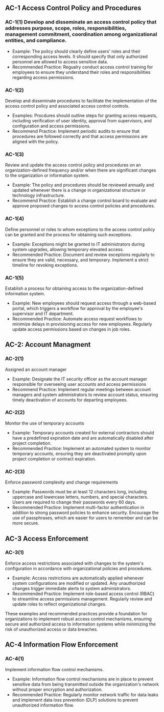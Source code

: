 ## AC-1 Access Control Policy and Procedures

### AC-1(1) Develop and disseminate an access control policy that addresses purpose, scope, roles, responsibilities, management commitment, coordination among organizational entities, and compliance. 

- Example: The policy should clearly define users' roles and their corresponding access levels. It should specify that only authorized personnel are allowed to access sensitive data.
- Recommended Practice: Regualry conduct access control training for employees to ensure they understand their roles and responsibilities regarding access permissions.

### AC-1(2)
Develop and disseminate procedures to facilitate the implementation of the access control policy and associated access control controls. 

- Examples: Procdures should outline steps for granting access requests, including verification of user identity, approval from supervisors, and configuration and access permissions.
- Recommend Practice: Implement periodic audits to ensure that procedures are followed correctly and that access permissions are aligned with the policy.

### AC-1(3)
Review and update the access control policy and procedures on an organization-defined frequency and/or when there are significant changes to the organization or information system.

- Example: The policy and procedures should be reviewed annually and updated whenever there is a change in organizational structure or technology infrastructure.
- Recommend Practice: Establish a change control board to evaluate and approve proposed changes to access control policies and procedures.

### AC-1(4)
Define personnel or roles to whom exceptions to the access control policy can be granted and the process for obtaining such exceptions.

- Example: Exceptions might be granted to IT administrators during system upgrades, allowing temporary elevated access.
- Recommended Practice: Document and review exceptions regularly to ensure they are valid, necessary, and temporary. Implement a strict timeline for revoking exceptions.

### AC-1(5)
Establish a process for obtaining access to the organization-defined information system.

- Example: New employees should request access through a web-based portal, which triggers a workflow for approval by the employee's supervisor and IT department.
- Recommended Practice: Automate access request workflows to minimize delays in provisioning access for new employees. Regularly update access permissions based on changes in job roles.

## AC-2: Account Managment

### AC-2(1)
Assigned an account manager

- Example: Designate the IT security officer as the account manager responsible for overseeing user accounts and access permissions
- Recommend Practice: Implement regular meetings between account managers and system administrators to review account status, ensuring timely deactivation of accounts for departing employees.

### AC-2(2)
Monitor the use of temporary accounts

- Example: Temporary accounts created for external contractors should have a predefined expiration date and are automatically disabled after project completion.
- Recommended Practice: Implement an automated system to monitor temporary accounts, ensuring they are deactivated promptly upon project completion or contract expiration.

### AC-2(3)
Enforce password complexity and change requirements

- Example: Passwords must be at least 12 characters long, including uppercase and lowercase letters, numbers, and special characters. Users are required to change their passwords every 60 days.
- Recommended Practice: Implement multi-factor authentication in addition to strong password policies to enhance security. Encourage the use of passphrases, which are easier for users to remember and can be more secure.


## AC-3 Access Enforcement

### AC-3(1)
Enforce access restrictions associated with changes to the system's configuration in accordance with organizational policies and procedures. 

- Example: Access restrictions are automatically applied whenever system configurations are modified or updated. Any unauthorized changes trigger immediate alerts to system administrators.
- Recommended Practice: Implement role-based access control (RBAC) to streamline access permissions management. Regularly review and update roles to reflect organizational changes.

These examples and recommended practices provide a foundation for organizations to implement robust access control mechanisms, ensuring secure and authorized access to information systems while minimizing the risk of unauthorized access or data breaches. 


## AC-4 Information Flow Enforcement

### AC-4(1) 
Implement information flow control mechanisms.

- Example: Information flow control mechanisms are in place to prevent sensitive data from being transmitted outside the organization's network without proper encryption and authorization.
- Recommended Practice: Regularly monitor network traffic for data leaks and implement data loss prevention (DLP) solutions to prevent unauthorized information flow. 












